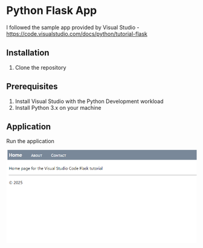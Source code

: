 # Python Flask App

I followed the sample app provided by Visual Studio - https://code.visualstudio.com/docs/python/tutorial-flask

## Installation

1. Clone the repository

## Prerequisites

1. Install Visual Studio with the Python Development workload
2. Install Python 3.x on your machine

## Application

Run the application

![Screenshot of the app](images\python-flask-app.png)